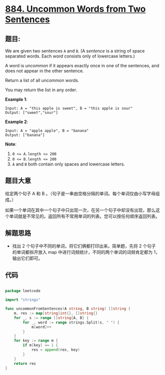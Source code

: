 # [884. Uncommon Words from Two Sentences](https://leetcode.com/problems/uncommon-words-from-two-sentences/)


## 题目:

We are given two sentences `A` and `B`. (A *sentence* is a string of space separated words. Each *word* consists only of lowercase letters.)

A word is *uncommon* if it appears exactly once in one of the sentences, and does not appear in the other sentence.

Return a list of all uncommon words.

You may return the list in any order.

**Example 1**:

    Input: A = "this apple is sweet", B = "this apple is sour"
    Output: ["sweet","sour"]

**Example 2**:

    Input: A = "apple apple", B = "banana"
    Output: ["banana"]

**Note**:

1. `0 <= A.length <= 200`
2. `0 <= B.length <= 200`
3. `A` and `B` both contain only spaces and lowercase letters.


## 题目大意

给定两个句子 A 和 B 。（句子是一串由空格分隔的单词。每个单词仅由小写字母组成。）

如果一个单词在其中一个句子中只出现一次，在另一个句子中却没有出现，那么这个单词就是不常见的。返回所有不常用单词的列表。您可以按任何顺序返回列表。


## 解题思路

- 找出 2 个句子中不同的单词，将它们俩都打印出来。简单题，先将 2 个句子的单词都拆开放入 map 中进行词频统计，不同的两个单词的词频肯定都为 1，输出它们即可。


## 代码

```go

package leetcode

import "strings"

func uncommonFromSentences(A string, B string) []string {
	m, res := map[string]int{}, []string{}
	for _, s := range []string{A, B} {
		for _, word := range strings.Split(s, " ") {
			m[word]++
		}
	}
	for key := range m {
		if m[key] == 1 {
			res = append(res, key)
		}
	}
	return res
}

```